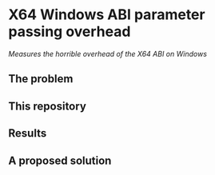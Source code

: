 # X64 Windows ABI parameter passing overhead
*Measures the horrible overhead of the X64 ABI on Windows*

## The problem


## This repository


## Results


## A proposed solution

